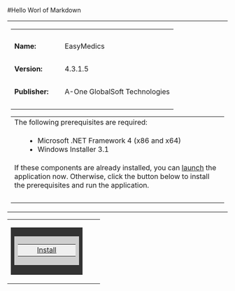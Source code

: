 #Hello Worl of Markdown

<TR><TD ALIGN="LEFT"><TABLE CELLPADDING="2" CELLSPACING="0" BORDER="0" WIDTH="540"><TR><TD WIDTH="496">
  <!-- Begin AppInfo -->
  <TABLE><TR><TD COLSPAN="3">&nbsp;</TD></TR><TR><TD><B>Name:</B></TD><TD WIDTH="5"><SPACER TYPE="block" WIDTH="10" /></TD><TD>EasyMedics</TD></TR><TR><TD COLSPAN="3">&nbsp;</TD></TR><TR><TD><B>Version:</B></TD><TD WIDTH="5"><SPACER TYPE="block" WIDTH="10" /></TD><TD>4.3.1.5</TD></TR><TR><TD COLSPAN="3">&nbsp;</TD></TR><TR><TD><B>Publisher:</B></TD><TD WIDTH="5"><SPACER TYPE="block" WIDTH="10" /></TD><TD>A-One GlobalSoft Technologies</TD></TR><tr><td colspan="3">&nbsp;</td></tr></TABLE>
  <!-- End AppInfo -->
  <!-- Begin Prerequisites -->
  <TABLE ID="BootstrapperSection" BORDER="0"><TR><TD COLSPAN="2">The following prerequisites are required:</TD></TR><TR><TD WIDTH="10">&nbsp;</TD><TD><UL> 
  <LI>Microsoft .NET Framework 4 (x86 and x64)</LI>
  <LI>Windows Installer 3.1</LI>
  </UL></TD></TR><TR><TD COLSPAN="2">
  If these components are already installed, you can <SPAN CLASS="JustThisApp"><A HREF="EasyMedics.application">launch</A></SPAN> the application now. Otherwise, click the button below to install the prerequisites and run the application.
  </TD></TR><TR><TD COLSPAN="2">&nbsp;</TD></TR></TABLE>
  <!-- End Prerequisites -->
  </TD></TR></TABLE>
  <!-- Begin Buttons -->
  <TR><TD ALIGN="LEFT"><TABLE CELLPADDING="2" CELLSPACING="0" BORDER="0" WIDTH="540" STYLE="cursor:hand" ONCLICK="window.navigate(InstallButton.href)"><TR><TD ALIGN="LEFT"><TABLE CELLPADDING="1" BGCOLOR="#333333" CELLSPACING="0" BORDER="0"><TR><TD><TABLE CELLPADDING="1" BGCOLOR="#cecece" CELLSPACING="0" BORDER="0"><TR><TD><TABLE CELLPADDING="1" BGCOLOR="#efefef" CELLSPACING="0" BORDER="0"><TR><TD WIDTH="20"><SPACER TYPE="block" WIDTH="20" HEIGHT="1" /></TD><TD><A ID="InstallButton" HREF="setup.exe">Install</A></TD><TD width="20"><SPACER TYPE="block" WIDTH="20" HEIGHT="1" /></TD></TR></TABLE></TD></TR></TABLE></TD></TR></TABLE></TD><TD WIDTH="15%" ALIGN="right" /></TR></TABLE></TD></TR>
  <!-- End Buttons -->
  </TD></TR>
  <!-- End Dialog -->
  <!-- Spacer Row -->
  <TR><TD>&nbsp;</TD></TR>
